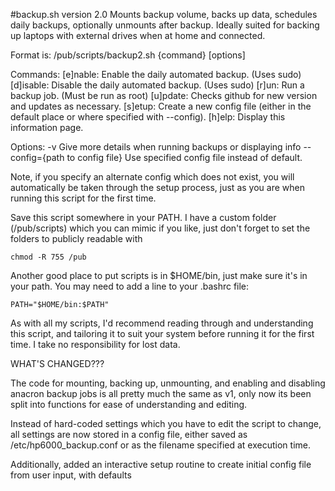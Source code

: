 #backup.sh version 2.0
Mounts backup volume, backs up data, schedules daily backups, optionally unmounts after backup.
Ideally suited for backing up laptops with external drives when at home and connected.

Format is: /pub/scripts/backup2.sh {command} [options]

Commands:
	[e]nable:	Enable the daily automated backup. (Uses sudo)
	[d]isable:	Disable the daily automated backup. (Uses sudo)
	[r]un:		Run a backup job. (Must be run as root)
	[u]pdate:	Checks github for new version and updates as necessary.
	[s]etup:	Create a new config file (either in the default place or where specified with --config).
	[h]elp:		Display this information page.

Options:
	-v				Give more details when running backups or displaying info
	--config={path to config file}	Use specified config file instead of default.

Note, if you specify an alternate config which does not exist, you will automatically be taken
through the setup process, just as you are when running this script for the first time.

Save this script somewhere in your PATH. I have a custom folder (/pub/scripts) which you can mimic
if you like, just don't forget to set the folders to publicly readable with 

	chmod -R 755 /pub

Another good place to put scripts is in $HOME/bin, just make sure it's in your path. You may need
to add a line to your .bashrc file:

	PATH="$HOME/bin:$PATH"
	
As with all my scripts, I'd recommend reading through and understanding this script, and tailoring it
to suit your system before running it for the first time. I take no responsibility for lost data.

WHAT'S CHANGED???

The code for mounting, backing up, unmounting, and enabling and disabling anacron backup jobs is all
pretty much the same as v1, only now its been split into functions for ease of understanding and editing.

Instead of hard-coded settings which you have to edit the script to change, all settings are now stored 
in a config file, either saved as /etc/hp6000_backup.conf or as the filename specified at execution time.

Additionally, added an interactive setup routine to create initial config file from user input, with defaults
